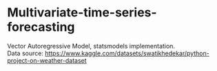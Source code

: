 # Multivariate-time-series-forecasting
Vector Autoregressive Model, statsmodels implementation.
<br>
Data source: https://www.kaggle.com/datasets/swatikhedekar/python-project-on-weather-dataset
